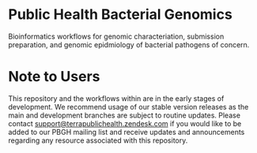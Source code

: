 # Public Health Bacterial Genomics
Bioinformatics workflows for genomic characteriation, submission preparation, and genomic epidmiology of bacterial pathogens of concern.

# Note to Users
This repository and the workflows within are in the early stages of development. We recommend usage of our stable version releases as the main and development branches are subject to routine updates. Please contact support@terrapublichealth.zendesk.com if you would like to be added to our PBGH mailing list and receive updates and announcements regarding any resource associated with this repository.

 
